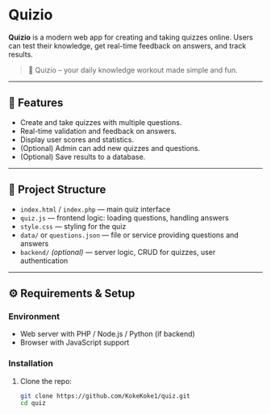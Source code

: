 # Quizio

**Quizio** is a modern web app for creating and taking quizzes online. Users can test their knowledge, get real-time feedback on answers, and track results.

> 🧠 Quizio – your daily knowledge workout made simple and fun.

---

## 🎯 Features

- Create and take quizzes with multiple questions.  
- Real-time validation and feedback on answers.  
- Display user scores and statistics.  
- (Optional) Admin can add new quizzes and questions.  
- (Optional) Save results to a database.

---

## 🧱 Project Structure

- `index.html` / `index.php` — main quiz interface  
- `quiz.js` — frontend logic: loading questions, handling answers  
- `style.css` — styling for the quiz  
- `data/` or `questions.json` — file or service providing questions and answers  
- `backend/` *(optional)* — server logic, CRUD for quizzes, user authentication

---

## ⚙️ Requirements & Setup

### Environment

- Web server with PHP / Node.js / Python (if backend)  
- Browser with JavaScript support

### Installation

1. Clone the repo:
   ```bash
   git clone https://github.com/KokeKoke1/quiz.git
   cd quiz
